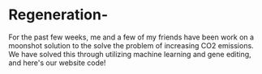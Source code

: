 # Regeneration-
For the past few weeks, me and a few of my friends have been work on a moonshot solution to the solve the problem of increasing CO2 emissions. We have solved this through utilizing machine learning and gene editing, and here's our website code!
